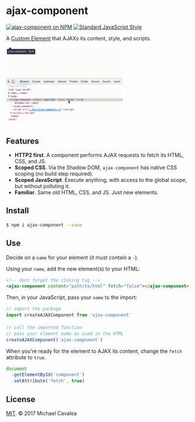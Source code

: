 # ajax-component

[![ajax-component on NPM](https://img.shields.io/npm/v/ajax-component.svg?style=flat-square)](https://www.npmjs.com/package/ajax-component) [![Standard JavaScript Style](https://img.shields.io/badge/code_style-standard-brightgreen.svg?style=flat-square)](http://standardjs.com/)

A [Custom Element](https://developers.google.com/web/fundamentals/getting-started/primers/customelements) that AJAXs its content, style, and scripts.

<img src="https://github.com/callmecavs/ajax-component/blob/master/demo.gif" width="320">

## Features

* **HTTP2 first**. A component performs AJAX requests to fetch its HTML, CSS, and JS.
* **Scoped CSS**. Via the Shadow DOM, `ajax-component` has native CSS scoping (no build step required).
* **Scoped JavaScript**. Execute anything, with access to the global scope, but without polluting it.
* **Familiar**. Same old HTML, CSS, and JS. Just new elements.

## Install

```sh
$ npm i ajax-component --save
```

## Use

Decide on a `name` for your element (it must contain a `-`).

Using your `name`, add the new element(s) to your HTML:

```html
<!-- dont forget the closing tag -->
<ajax-component content="path/to/html" fetch="false"></ajax-component>
```

Then, in your JavaScript, pass your `name` to the import:

```javascript
// import the package
import createAJAXComponent from 'ajax-component'

// call the imported function
// pass your element name as used in the HTML
createAJAXComponent('ajax-component')
```

When you're ready for the element to AJAX its content, change the `fetch` attribute to `true`.

```javascript
document
  .getElementById('component')
  .setAttribute('fetch', true)
```

## License

[MIT](https://opensource.org/licenses/MIT). © 2017 Michael Cavalea
